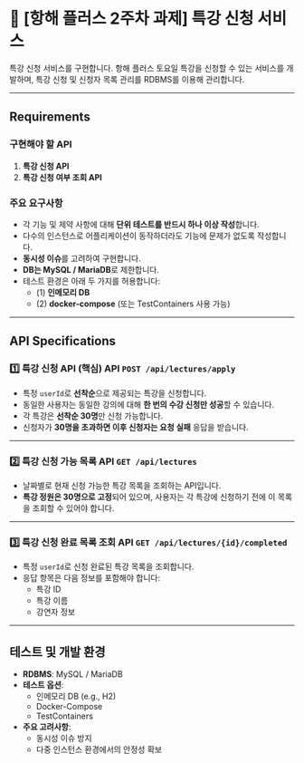 # 🌱 [항해 플러스 2주차 과제] 특강 신청 서비스

특강 신청 서비스를 구현합니다. 항해 플러스 토요일 특강을 신청할 수 있는 서비스를 개발하며, 특강 신청 및 신청자 목록 관리를 RDBMS를 이용해 관리합니다.

---

## Requirements

### 구현해야 할 API
1. **특강 신청 API**
2. **특강 신청 여부 조회 API**

### 주요 요구사항
- 각 기능 및 제약 사항에 대해 **단위 테스트를 반드시 하나 이상 작성**합니다.
- 다수의 인스턴스로 어플리케이션이 동작하더라도 기능에 문제가 없도록 작성합니다.
- **동시성 이슈**를 고려하여 구현합니다.
- **DB는 MySQL / MariaDB**로 제한합니다.
- 테스트 환경은 아래 두 가지를 허용합니다:
    - (1) **인메모리 DB**
    - (2) **docker-compose** (또는 TestContainers 사용 가능)

---

## API Specifications

### 1️⃣ 특강 신청 API (핵심) **API `POST /api/lectures/apply`**
- 특정 `userId`로 **선착순**으로 제공되는 특강을 신청합니다.
- 동일한 사용자는 동일한 강의에 대해 **한 번의 수강 신청만 성공**할 수 있습니다.
- 각 특강은 **선착순 30명**만 신청 가능합니다.
- 신청자가 **30명을 초과하면 이후 신청자는 요청 실패** 응답을 받습니다.

---

### 2️⃣ 특강 신청 가능 목록 API  **`GET /api/lectures`**
- 날짜별로 현재 신청 가능한 특강 목록을 조회하는 API입니다.
- **특강 정원은 30명으로 고정**되어 있으며, 사용자는 각 특강에 신청하기 전에 이 목록을 조회할 수 있어야 합니다.

---

### 3️⃣ 특강 신청 완료 목록 조회 API **`GET /api/lectures/{id}/completed`**
- 특정 `userId`로 신청 완료된 특강 목록을 조회합니다.
- 응답 항목은 다음 정보를 포함해야 합니다:
    - 특강 ID
    - 특강 이름
    - 강연자 정보

---

## 테스트 및 개발 환경

- **RDBMS**: MySQL / MariaDB
- **테스트 옵션**:
    - 인메모리 DB (e.g., H2)
    - Docker-Compose
    - TestContainers
- **주요 고려사항**:
    - 동시성 이슈 방지
    - 다중 인스턴스 환경에서의 안정성 확보

